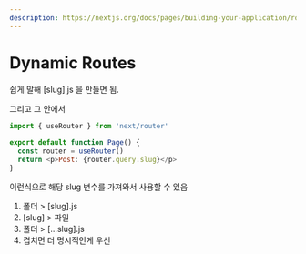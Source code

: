 ```yaml
---
description: https://nextjs.org/docs/pages/building-your-application/routing/dynamic-routes
---
```


# Dynamic Routes

쉽게 말해 \[slug].js 을 만들면 됨.

그리고 그 안에서&#x20;

```javascript
import { useRouter } from 'next/router'
 
export default function Page() {
  const router = useRouter()
  return <p>Post: {router.query.slug}</p>
}
```

이런식으로 해당 slug 변수를 가져와서 사용할 수 있음



1. 폴더 > \[slug].js
2. \[slug] > 파일
3. 폴더 > \[...slug].js
4. 겹치면 더 명시적인게 우선
